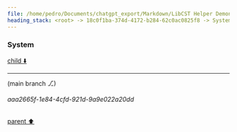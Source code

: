 ```yaml
---
file: /home/pedro/Documents/chatgpt_export/Markdown/LibCST Helper Demonstration.md
heading_stack: <root> -> 18c0f1ba-374d-4172-b284-62c0ac0825f8 -> System -> 28b397c4-d269-4da8-98b4-b7dd276704c0 -> System
---
```

### System

[child ⬇️](#aaa2665f-1e84-4cfd-921d-9a9e022a20dd)

---

(main branch ⎇)
###### aaa2665f-1e84-4cfd-921d-9a9e022a20dd
[parent ⬆️](#28b397c4-d269-4da8-98b4-b7dd276704c0)
